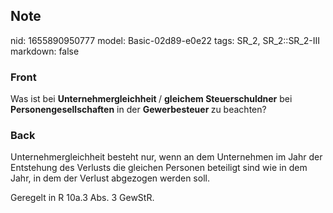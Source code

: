 ## Note
nid: 1655890950777
model: Basic-02d89-e0e22
tags: SR_2, SR_2::SR_2-III
markdown: false

### Front
Was ist bei <b>Unternehmergleichheit </b>/ <b>gleichem Steuerschuldner</b> bei <b>Personengesellschaften</b> in der <b>Gewerbesteuer </b>zu beachten?

### Back
Unternehmergleichheit besteht nur, wenn an dem Unternehmen im Jahr der Entstehung des Verlusts die gleichen Personen beteiligt sind wie in dem Jahr, in dem der Verlust abgezogen werden soll.

Geregelt in R 10a.3 Abs. 3 GewStR.
